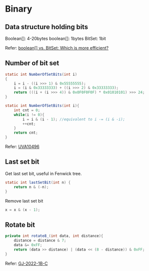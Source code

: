# Binary


## Data structure holding bits

Boolean[]: 4-20bytes
boolean[]: 1bytes
BitSet: 1bit

Refer: [boolean[] vs. BitSet: Which is more efficient?](https://stackoverflow.com/questions/605226/boolean-vs-bitset-which-is-more-efficient)

## Number of bit set

```java
static int NumberOfSetBits(int i)
{
    i = i - ((i >>> 1) & 0x55555555);
    i = (i & 0x33333333) + ((i >>> 2) & 0x33333333);
    return (((i + (i >>> 4)) & 0x0F0F0F0F) * 0x01010101) >>> 24;
}

static int NumberOfSetBits(int i){
    int cnt = 0;
    while(i != 0){
        i = i & (i - 1); //equivalent to i -= (i & -i);
        ++cnt;
    }
    return cnt;
}
```

Refer: [UVA10496](https://github.com/ymlai87416/algorithm_practice/blob/master/java/src/main/java/ProblemSolving/TSP/UVA10496.java)

## Last set bit

Get last set bit, useful in Fenwick tree.

```java
static int lastSetBit(int n) {
    return n & (-n);
}
```

Remove last set bit

```java
x = x & (x - 1);
```

## Rotate bit

```java
private int rotate8_(int data, int distance){
    distance = distance & 7;
    data &= 0xFF;
    return (data >> distance) | (data << (8 - distance)) & 0xFF;
}
```

Refer: [GJ-2022-1B-C](https://github.com/ymlai87416/algorithm_practice/blob/master/java/src/main/java/GoogleCodeJam/Y2022/Round1B/C/Solution.java)
